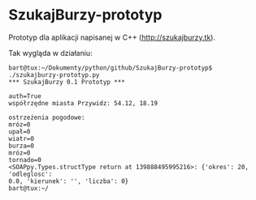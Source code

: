 SzukajBurzy-prototyp
====================

Prototyp dla aplikacji napisanej w C++ (http://szukajburzy.tk).

Tak wygląda w działaniu:
```
bart@tux:~/Dokumenty/python/github/SzukajBurzy-prototyp$
./szukajburzy-prototyp.py
*** SzukajBurzy 0.1 Prototyp ***

auth=True
współrzędne miasta Przywidz: 54.12, 18.19

ostrzeżenia pogodowe:
mróz=0
upał=0
wiatr=0
burza=0
mróz=0
tornado=0
<SOAPpy.Types.structType return at 139888495995216>: {'okres': 20, 'odleglosc':
0.0, 'kierunek': '', 'liczba': 0}
bart@tux:~/
```

